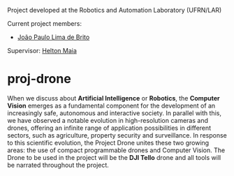 Project developed at the Robotics and Automation Laboratory (UFRN/LAR)

Current project members:
- [João Paulo Lima de Brito](https://github.com/jpdebrito10)

Supervisor: [Helton Maia](https://github.com/heltonmaia) 

#  proj-drone

<p1>    When we discuss about **Artificial Intelligence** or **Robotics**, the **Computer Vision** emerges as a fundamental component for the development of an increasingly safe, autonomous and interactive society. In parallel with this, we have observed a notable evolution in high-resolution cameras and drones, offering an infinite range of application possibilities in different sectors, such as agriculture, property security and surveillance. In response to this scientific evolution, the Project Drone unites these two growing areas: the use of compact programmable drones and Computer Vision. The Drone to be used in the project will be the **DJI Tello** drone and all tools will be narrated throughout the project. </p1>



